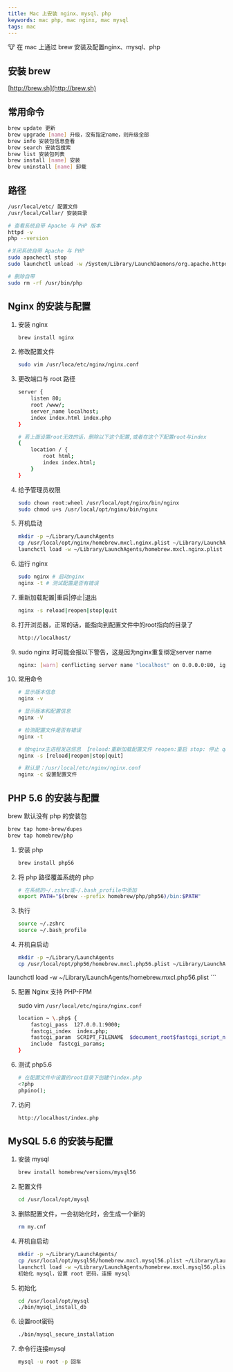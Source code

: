 ```yaml
---
title: Mac 上安装 nginx、mysql、php
keywords: mac php, mac nginx, mac mysql
tags: mac
---
```


:cow: 在 mac 上通过 brew 安装及配置nginx、mysql、php
<!--more-->

## 安装 brew

[http://brew.sh](http://brew.sh)

## 常用命令

```bash
brew update 更新
brew upgrade [name] 升级，没有指定name，则升级全部
brew info 安装包信息查看
brew search 安装包搜索
brew list 安装包列表
brew install [name] 安装
brew uninstall [name] 卸载
```

## 路径

```bash
/usr/local/etc/ 配置文件
/usr/local/Cellar/ 安装目录

# 查看系统自带 Apache 与 PHP 版本
httpd -v  
php --version

#关闭系统自带 Apache 与 PHP
sudo apachectl stop  
sudo launchctl unload -w /System/Library/LaunchDaemons/org.apache.httpd.plist

# 删除自带
sudo rm -rf /usr/bin/php
```


## Nginx 的安装与配置
1. 安装 nginx

    ```bash
    brew install nginx 
    ```
2. 修改配置文件

    ```bash
    sudo vim /usr/loca/etc/nginx/nginx.conf
    ```

3. 更改端口与 root 路径

    ```bash
    server {  
        listen 80;
        root /www/;
        server_name localhost;
        index index.html index.php
    }

    # 若上面设置root无效的话，删除以下这个配置,或者在这个下配置root与index
    {
        location / {
            root html;
            index index.html;
        }
    }
    ```

4. 给予管理员权限

    ```bash
    sudo chown root:wheel /usr/local/opt/nginx/bin/nginx
    sudo chmod u+s /usr/local/opt/nginx/bin/nginx
    ```

5. 开机启动

    ```bash
    mkdir -p ~/Library/LaunchAgents
    cp /usr/local/opt/nginx/homebrew.mxcl.nginx.plist ~/Library/LaunchAgents/
    launchctl load -w ~/Library/LaunchAgents/homebrew.mxcl.nginx.plist
    ```

6. 运行 nginx

    ```bash
    sudo nginx # 启动nginx
    nginx -t # 测试配置是否有错误
    ```

7. 重新加载配置|重启|停止|退出

    ```bash
    nginx -s reload|reopen|stop|quit
    ```

8. 打开浏览器，正常的话，能指向到配置文件中的root指向的目录了

    ```bash
    http://localhost/
    ```

9. sudo nginx 时可能会报以下警告，这是因为nginx重复绑定server name

    ```bash
    nginx: [warn] conflicting server name "localhost" on 0.0.0.0:80, ignored
    ```

10. 常用命令

    ```bash
    # 显示版本信息
    nginx -v

    # 显示版本和配置信息
    nginx -V

    # 检测配置文件是否有错误
    nginx -t

    # 给nginx主进程发送信息 【reload:重新加载配置文件 reopen:重启 stop: 停止 quit: 退出】
    nginx -s [reload|reopen|stop|quit] 

    # 默认是：/usr/local/etc/nginx/nginx.conf
    nginx -c 设置配置文件
    ```

## PHP 5.6 的安装与配置

brew 默认没有 php 的安装包 <br>

```bash
brew tap home-brew/dupes  
brew tap homebrew/php
```
1. 安装 php

    ```bash
    brew install php56
    ```

2. 将 php 路径覆盖系统的 php

    ```bash
    # 在系统的~/.zshrc或~/.bash_profile中添加
    export PATH="$(brew --prefix homebrew/php/php56)/bin:$PATH"
    ```

3. 执行

    ```bash
    source ~/.zshrc  
    source ~/.bash_profile
    ```
4. 开机自启动

    ```bash
    mkdir -p ~/Library/LaunchAgents  
    cp /usr/local/opt/php56/homebrew.mxcl.php56.plist ~/Library/LaunchAgents/  
launchctl load -w ~/Library/LaunchAgents/homebrew.mxcl.php56.plist
    ```

5. 配置 Nginx 支持 PHP-FPM

    sudo vim `/usr/local/etc/nginx/nginx.conf`

    ```bash
    location ~ \.php$ {  
        fastcgi_pass  127.0.0.1:9000;
        fastcgi_index  index.php;
        fastcgi_param  SCRIPT_FILENAME  $document_root$fastcgi_script_name;
        include  fastcgi_params;
    }
    ```

6. 测试 php5.6

    ```php
    # 在配置文件中设置的root目录下创建个index.php
    <?php  
    phpino();
    ```

7. 访问 

    ```bash
    http://localhost/index.php
    ```

## MySQL 5.6 的安装与配置

1. 安装 mysql

    ```bash
    brew install homebrew/versions/mysql56
    ```

2. 配置文件

    ```bash
    cd /usr/local/opt/mysql
    ```

3. 删除配置文件，一会初始化时，会生成一个新的

    ```bash
    rm my.cnf 
    ```

4. 开机自启动

    ```bash
    mkdir -p ~/Library/LaunchAgents/  
    cp /usr/local/opt/mysql56/homebrew.mxcl.mysql56.plist ~/Library/LaunchAgents/  
    launchctl load -w ~/Library/LaunchAgents/homebrew.mxcl.mysql56.plist
    初始化 mysql，设置 root 密码，连接 mysql
    ```

5. 初始化

    ```bash
    cd /usr/local/opt/mysql  
    ./bin/mysql_install_db
    ```

6. 设置root密码

    ```bash
    ./bin/mysql_secure_installation
    ```

7. 命令行连接mysql

    ```bash
    mysql -u root -p 回车
    ```